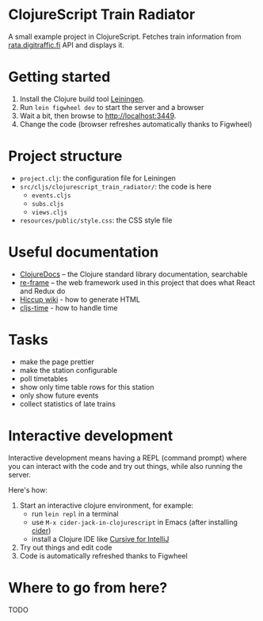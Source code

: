 ClojureScript Train Radiator
============================

A small example project in ClojureScript. Fetches train information from
[rata.digitraffic.fi](https://rata.digitraffic.fi/) API and displays
it.

Getting started
===============

1. Install the Clojure build tool [Leiningen](https://leiningen.org).
2. Run `lein figwheel dev` to start the server and a browser
3. Wait a bit, then browse to [http://localhost:3449](http://localhost:3449).
4. Change the code (browser refreshes automatically thanks to Figwheel)

Project structure
=================

- `project.clj`: the configuration file for Leiningen
- `src/cljs/clojurescript_train_radiator/`: the code is here
  - `events.cljs`
  - `subs.cljs`
  - `views.cljs`
- `resources/public/style.css`: the CSS style file

Useful documentation
====================

- [ClojureDocs](https://clojuredocs.org) – the Clojure standard library documentation, searchable
- [re-frame](https://github.com/Day8/re-frame/) – the  web framework used in this project that does what React and Redux do
- [Hiccup wiki](https://github.com/weavejester/hiccup/wiki) - how to generate HTML
- [cljs-time](https://github.com/andrewmcveigh/cljs-time) - how to handle time

Tasks
=====

- make the page prettier
- make the station configurable
- poll timetables
- show only time table rows for this station
- only show future events
- collect statistics of late trains

Interactive development
=======================

Interactive development means having a REPL (command prompt) where you
can interact with the code and try out things, while also running the
server.

Here's how:

1. Start an interactive clojure environment, for example:
   - run `lein repl` in a terminal
   - use `M-x cider-jack-in-clojurescript` in Emacs (after installing [cider](https://github.com/clojure-emacs/cider))
   - install a Clojure IDE like [Cursive for IntelliJ](https://cursive-ide.com/userguide/)
2. Try out things and edit code
3. Code is automatically refreshed thanks to Figwheel

Where to go from here?
======================

TODO
